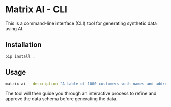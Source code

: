 # Matrix AI - CLI

This is a command-line interface (CLI) tool for generating synthetic data using AI.

## Installation

```bash
pip install .
```

## Usage

```bash
matrix-ai --description "A table of 1000 customers with names and addresses" --records 1000 --output ./customer_data/
```

The tool will then guide you through an interactive process to refine and approve the data schema before generating the data.
